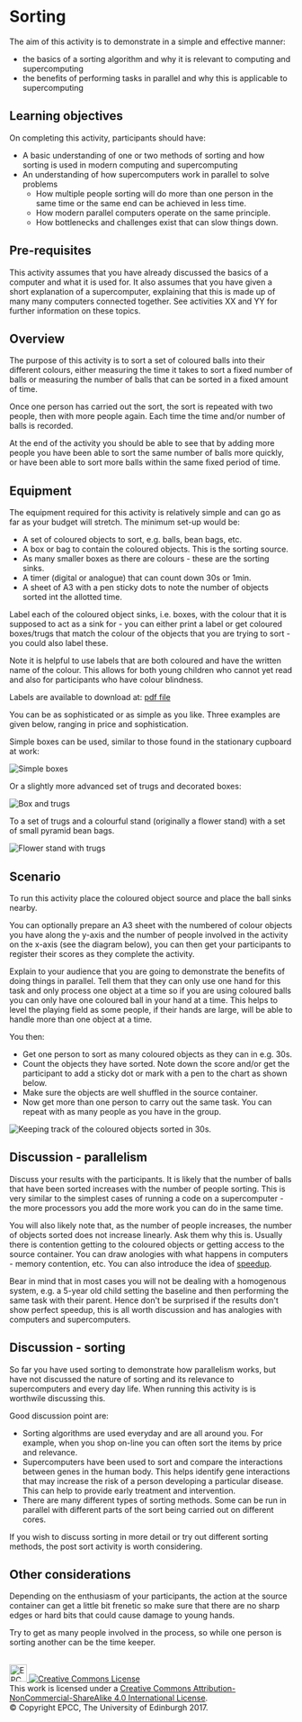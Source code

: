 # Sorting

The aim of this activity is to demonstrate in a simple and effective manner:
* the basics of a sorting algorithm and why it is relevant to computing and supercomputing
* the benefits of performing tasks in parallel and why this is applicable to supercomputing

## Learning objectives

On completing this activity, participants should have:
* A basic understanding of one or two methods of sorting and how sorting is used in modern computing and supercomputing
* An understanding of how supercomputers work in parallel to solve problems
   * How multiple people sorting will do more than one person in the same
  time or the same end can be achieved in less time.
   * How modern parallel computers operate on the same principle.
   * How bottlenecks and challenges exist that can slow things down.
   
## Pre-requisites

This activity assumes that you have already discussed the basics of a computer and what it is used for. It also assumes that you have given a short explanation of a supercomputer, explaining that this is made up of many many computers connected together. See activities XX and YY for further information on these topics.

## Overview

The purpose of this activity is to sort a set of coloured balls into their different colours, either measuring the time it takes to sort a fixed number of balls or measuring the number of balls that can be sorted in a fixed amount of time.

Once one person has carried out the sort, the sort is repeated with two people, then with more people again. Each time the time and/or number of balls is recorded.

At the end of the activity you should be able to see that by adding more people you have been able to sort the same number of balls more quickly, or have been able to sort more balls within the same fixed period of time.

## Equipment

The equipment required for this activity is relatively simple
and can go as far as your budget will stretch. The minimum
set-up would be:

* A set of coloured objects to sort, e.g. balls, bean bags, etc.
* A box or bag to contain the coloured objects. This is the sorting source.
* As many smaller boxes as there are colours - these are the sorting sinks.
* A timer (digital or analogue) that can count down 30s or 1min.
* A sheet of A3 with a pen sticky dots to note the number of objects sorted
  int the allotted time.

Label each of the coloured object sinks, i.e. boxes, with the colour that
it is supposed to act as a sink for - you can either print a label or get coloured boxes/trugs that match the
colour of the objects that you are trying to sort - you could also label these.

Note it is helpful to use labels that are both coloured and have the written name of the colour. This allows for both young children who cannot yet read and also for participants who have colour blindness.

Labels are available to download at: [pdf&nbsp;file](pdf/SortingLabels.pdf) 


You can be as sophisticated or as simple as you like. Three examples are given below, ranging in price and sophistication. 

Simple boxes can be used, similar to those found in the stationary cupboard at work:

![Simple boxes](imgs/setup1.png)

Or a slightly more advanced set of trugs and decorated boxes:

![Box and trugs](imgs/setup2.png)

To a set of trugs and a colourful stand (originally a flower stand) with a set of small pyramid bean bags. 

![Flower stand with trugs](imgs/flower-stand.png)

## Scenario

To run this activity place the coloured object source and place the
ball sinks nearby. 

You can optionally prepare an A3 sheet with the
numbered of colour objects you have along the y-axis and the number
of people involved in the activity on the x-axis (see the diagram
below), you can then get your participants to register their scores
as they complete the activity.

Explain to your audience that you are going to demonstrate the
benefits of doing things in parallel. Tell them that they can
only use one hand for this task and only process one object at a
time so if you are using coloured balls you can only have one coloured
ball in your hand at a time. This helps to level the playing field as
some people, if their hands are large, will be able to handle more
than one object at a time.

You then:

* Get one person to sort as many coloured objects as they can in e.g. 30s. 
* Count the objects they have sorted. Note down the score and/or get the participant
  to add a sticky dot or mark with a pen to the chart as shown below.
* Make sure the objects are well shuffled in the source container.
* Now get more than one person to carry out the same task. You can repeat with as 
  many people as you have in the group.

![Keeping track of the coloured objects sorted in 30s.](imgs/scores.png)


## Discussion - parallelism

Discuss your results with the participants. It is likely that the number of balls that have 
been sorted increases with the number of people sorting. This is very similar to the simplest 
cases of running a code on a supercomputer - the more processors you add the more work you 
can do in the same time.

You will also likely note that, as the number of people increases, the number
of objects sorted does not increase linearly. Ask them why this is.
Usually there is contention getting to the coloured objects or
getting access to the source container. You can draw anologies with
what happens in computers - memory contention, etc. You can also
introduce the idea of [speedup](https://en.wikipedia.org/wiki/Speedup).

Bear in mind that in most cases you will not be dealing with a
homogenous system, e.g. a 5-year old child setting the baseline and
then performing the same task with their parent. Hence don't be surprised if the results don't 
show perfect speedup, this is all worth discussion and has analogies with computers and supercomputers.

## Discussion - sorting

So far you have used sorting to demonstrate how parallelism works, but have not discussed the nature of 
sorting and its relevance to supercomputers and every day life. When running this activity is is worthwile 
discussing this.

Good discussion point are:

* Sorting algorithms are used everyday and are all around you. For example, when you shop on-line you 
can often sort the items by price and relevance.
* Supercomputers have been used to sort and compare the interactions between genes in the human body. This 
helps identify gene interactions that may increase the risk of a person developing a particular disease. 
This can help to provide early treatment and intervention.
* There are many different types of sorting methods. Some can be run in parallel with different parts of the 
sort being carried out on different cores. 

If you wish to discuss sorting in more detail or try out different sorting methods, the post sort activity is
worth considering.


## Other considerations

Depending on the enthusiasm of your participants, the action at the source container can get a little bit frenetic so make
sure that there are no sharp edges or hard bits that could cause damage to young hands. 

Try to get as many people involved in the process, so while one person is sorting another can be the time keeper.



<!-- Licensing and copyright stuff below -->
<br>
<a href="http://www.epcc.ed.ac.uk">
<img alt="EPCC logo" src="https://www.epcc.ed.ac.uk/sites/all/themes/epcc/images/epcc-logo.png" height="31"/>
</a>
<a rel="license" href="http://creativecommons.org/licenses/by-nc-sa/4.0/">
<img alt="Creative Commons License" style="border-width:0"
     src="https://i.creativecommons.org/l/by-nc-sa/4.0/88x31.png" />
</a><br />
This work is licensed under a <a rel="license" href="http://creativecommons.org/licenses/by-nc-sa/4.0/">
Creative Commons Attribution-NonCommercial-ShareAlike 4.0 International License</a>.<br/>
&copy; Copyright EPCC, The University of Edinburgh 2017.
